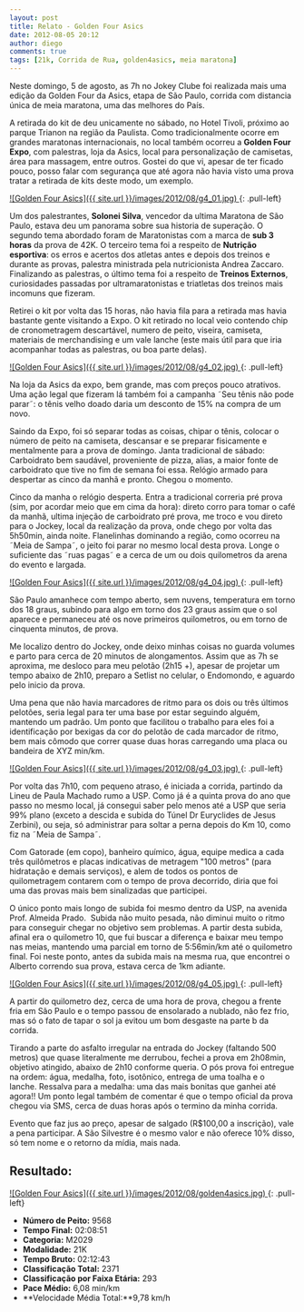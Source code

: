 ```yaml
---
layout: post
title: Relato - Golden Four Asics
date: 2012-08-05 20:12
author: diego
comments: true
tags: [21k, Corrida de Rua, golden4asics, meia maratona]
---
```

Neste domingo, 5 de agosto, as 7h no Jokey Clube foi realizada mais uma edição da Golden Four da Asics, etapa de São Paulo, corrida com distancia única de meia maratona, uma das melhores do País.

A retirada do kit de deu unicamente no sábado, no Hotel Tivoli, próximo ao parque Trianon na região da Paulista. Como tradicionalmente ocorre em grandes maratonas internacionais, no local também ocorreu a **Golden Four Expo**, com palestras, loja da Asics, local para personalização de camisetas, área para massagem, entre outros. Gostei do que vi, apesar de ter ficado pouco, posso falar com segurança que até agora não havia visto uma prova tratar a retirada de kits deste modo, um exemplo.

<a href="/images/2012/08/g4_01.jpg">
![Golden Four Asics]({{ site.url }}/images/2012/08/g4_01.jpg)
</a>
{: .pull-left}

Um dos palestrantes, **Solonei Silva**, vencedor da ultima Maratona de São Paulo, estava deu um panorama sobre sua historia de superação. O segundo tema abordado foram de Maratonistas com a marca de <strong>sub 3 horas</strong> da prova de 42K. O terceiro tema foi a respeito de **Nutrição esportiva**: os erros e acertos dos atletas antes e depois dos treinos e durante as provas, palestra ministrada pela nutricionista Andrea Zaccaro. Finalizando as palestras, o último tema foi a respeito de **Treinos Externos**, curiosidades passadas por ultramaratonistas e triatletas dos treinos mais incomuns que fizeram.

Retirei o kit por volta das 15 horas, não havia fila para a retirada mas havia bastante gente visitando a Expo. O kit retirado no local veio contendo chip de cronometragem descartável, numero de peito, viseira, camiseta, materiais de merchandising e um vale lanche (este mais útil para que iria acompanhar todas as palestras, ou boa parte delas).

<a href="/images/2012/08/g4_02.jpg">
![Golden Four Asics]({{ site.url }}/images/2012/08/g4_02.jpg)
</a>
{: .pull-left}

Na loja da Asics da expo, bem grande, mas com preços pouco atrativos. Uma ação legal que fizeram lá também foi a campanha ˜Seu tênis não pode parar˜: o tênis velho doado daria um desconto de 15% na compra de um novo.

Saindo da Expo, foi só separar todas as coisas, chipar o tênis, colocar o número de peito na camiseta, descansar e se preparar fisicamente e mentalmente para a prova de domingo. Janta tradicional de sábado: Carboidrato bem saudável, proveniente de pizza, alias, a maior fonte de carboidrato que tive no fim de semana foi essa. Relógio armado para despertar as cinco da manhã e pronto. Chegou o momento.

Cinco da manha o relógio desperta. Entra a tradicional correria pré prova (sim, por acordar meio que em cima da hora): direto corro para tomar o café da manhã, ultima injeção de carboidrato pré prova, me troco e vou direto para o Jockey, local da realização da prova, onde chego por volta das 5h50min, ainda noite. Flanelinhas dominando a região, como ocorreu na ˜Meia de Sampa˜, o jeito foi parar no mesmo local desta prova. Longe o suficiente das ˜ruas pagas˜ e a cerca de um ou dois quilometros da arena do evento e largada.

<a href="/images/2012/08/g4_04.jpg">
![Golden Four Asics]({{ site.url }}/images/2012/08/g4_04.jpg)
</a>
{: .pull-left}

São Paulo amanhece com tempo aberto, sem nuvens, temperatura em torno dos 18 graus, subindo para algo em torno dos 23 graus assim que o sol aparece e permaneceu até os nove primeiros quilometros, ou em torno de cinquenta minutos, de prova.

Me localizo dentro do Jockey, onde deixo minhas coisas no guarda volumes e parto para cerca de 20 minutos de alongamentos. Assim que as 7h se aproxima, me desloco para meu pelotão (2h15 +), apesar de projetar um tempo abaixo de 2h10, preparo a Setlist no celular, o Endomondo, e aguardo pelo inicio da prova.

Uma pena que não havia marcadores de ritmo para os dois ou três últimos pelotões, seria legal para ter uma base por estar seguindo alguém, mantendo um padrão. Um ponto que facilitou o trabalho para eles foi a identificação por bexigas da cor do pelotão de cada marcador de ritmo, bem mais cômodo que correr quase duas horas carregando uma placa ou bandeira de XYZ min/km.

<a href="/images/2012/08/g4_03.jpg">
![Golden Four Asics]({{ site.url }}/images/2012/08/g4_03.jpg)
</a>
{: .pull-left}

Por volta das 7h10, com pequeno atraso, é iniciada a corrida, partindo da Lineu de Paula Machado rumo a USP. Como já é a quinta prova do ano que passo no mesmo local, já consegui saber pelo menos até a USP que seria 99% plano (exceto a descida e subida do Túnel Dr Euryclides de Jesus Zerbini), ou seja, só administrar para soltar a perna depois do Km 10, como fiz na ˜Meia de Sampa˜.

Com Gatorade (em copo), banheiro químico, água, equipe medica a cada três quilômetros e placas indicativas de metragem "100 metros" (para hidratação e demais serviços), e alem de todos os pontos de quilometragem contarem com o tempo de prova decorrido, diria que foi uma das provas mais bem sinalizadas que participei.

O único ponto mais longo de subida foi mesmo dentro da USP, na avenida Prof. Almeida Prado.  Subida não muito pesada, não diminui muito o ritmo para conseguir chegar no objetivo sem problemas. A partir desta subida, afinal era o quilometro 10, que fui buscar a diferença e baixar meu tempo nas meias, mantendo uma parcial em torno de 5:56min/km até o quilometro final. Foi neste ponto, antes da subida mais na mesma rua, que encontrei o Alberto correndo sua prova, estava cerca de 1km adiante.

<a href="/images/2012/08/g4_05.jpg">
![Golden Four Asics]({{ site.url }}/images/2012/08/g4_05.jpg)
</a>
{: .pull-left}

A partir do quilometro dez, cerca de uma hora de prova, chegou a frente fria em São Paulo e o tempo passou de ensolarado a nublado, não fez frio, mas só o fato de tapar o sol ja evitou um bom desgaste na parte b da corrida.

Tirando a parte do asfalto irregular na entrada do Jockey (faltando 500 metros) que quase literalmente me derrubou, fechei a prova em 2h08min, objetivo atingido, abaixo de 2h10 conforme queria. O pós prova foi entregue na ordem: água, medalha, foto, isotônico, entrega de uma toalha e o lanche. Ressalva para a medalha: uma das mais bonitas que ganhei até agora!! Um ponto legal também de comentar é que o tempo oficial da prova chegou via SMS, cerca de duas horas após o termino da minha corrida.

Evento que faz jus ao preço, apesar de salgado (R$100,00 a inscrição), vale a pena participar. A São Silvestre é o mesmo valor e não oferece 10% disso, só tem nome e o retorno da mídia, mais nada.

## Resultado:

<a href="/images/2012/08/golden4asics_big.jpg">
![Golden Four Asics]({{ site.url }}/images/2012/08/golden4asics.jpg)
</a>
{: .pull-left}

* **Número de Peito:** 9568
* **Tempo Final:** 02:08:51
* **Categoria:** M2029
* **Modalidade:** 21K
* **Tempo Bruto:** 02:12:43
* **Classificação Total:** 2371
* **Classificação por Faixa Etária:** 293
* **Pace Médio:** 6,08 min/km
* **Velocidade Média Total:**9,78 km/h




